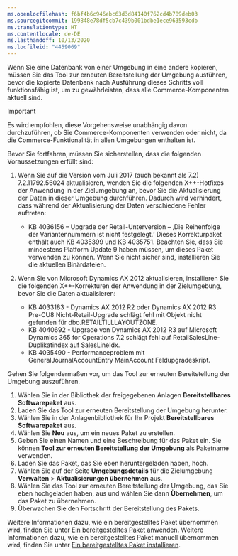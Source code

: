 ```yaml
---
ms.openlocfilehash: f6bf4b6c946ebc63d3d84140f762cd4b789deb03
ms.sourcegitcommit: 199848e78df5cb7c439b001bdbe1ece963593cdb
ms.translationtype: HT
ms.contentlocale: de-DE
ms.lasthandoff: 10/13/2020
ms.locfileid: "4459069"
---
```

Wenn Sie eine Datenbank von einer Umgebung in eine andere kopieren, müssen Sie das Tool zur erneuten Bereitstellung der Umgebung ausführen, bevor die kopierte Datenbank nach Ausführung dieses Schritts voll funktionsfähig ist, um zu gewährleisten, dass alle Commerce-Komponenten aktuell sind.

> [!IMPORTANT]
> Es wird empfohlen, diese Vorgehensweise unabhängig davon durchzuführen, ob Sie Commerce-Komponenten verwenden oder nicht, da die Commerce-Funktionalität in allen Umgebungen enthalten ist. 

Bevor Sie fortfahren, müssen Sie sicherstellen, dass die folgenden Voraussetzungen erfüllt sind:
1. Wenn Sie auf die Version vom Juli 2017 (auch bekannt als 7.2) 7.2.11792.56024 aktualisieren, wenden Sie die folgenden X++-Hotfixes der Anwendung in der Zielumgebung an, bevor Sie die Aktualisierung der Daten in dieser Umgebung durchführen. Dadurch wird verhindert, dass während der Aktualisierung der Daten verschiedene Fehler auftreten:

    - KB 4036156 – Upgrade der Retail-Unterversion – ‚Die Reihenfolge der Variantennummern ist nicht festgelegt.‘ Dieses Korrekturpaket enthält auch KB 4035399 und KB 4035751. Beachten Sie, dass Sie mindestens Platform Update 9 haben müssen, um dieses Paket verwenden zu können. Wenn Sie nicht sicher sind, installieren Sie die aktuellen Binärdateien.
    
2. Wenn Sie von Microsoft Dynamics AX 2012 aktualisieren, installieren Sie die folgenden X++-Korrekturen der Anwendung in der Zielumgebung, bevor Sie die Daten aktualisieren:
    - KB 4033183 - Dynamics AX 2012 R2 oder Dynamics AX 2012 R3 Pre-CU8 Nicht-Retail-Upgrade schlägt fehl mit Objekt nicht gefunden für dbo.RETAILTILLLAYOUTZONE.
    - KB 4040692 - Upgrade von Dynamics AX 2012 R3 auf Microsoft Dynamics 365 for Operations 7.2 schlägt fehl auf RetailSalesLine-Duplikatindex auf SalesLineIdx.
    - KB 4035490 - Performanceproblem mit GeneralJournalAccountEntry MainAccount Feldupgradeskript.


Gehen Sie folgendermaßen vor, um das Tool zur erneuten Bereitstellung der Umgebung auszuführen.

1. Wählen Sie in der Bibliothek der freigegebenen Anlagen **Bereitstellbares Softwarepaket** aus.
2. Laden Sie das Tool zur erneuten Bereitstellung der Umgebung herunter.
3. Wählen Sie in der Anlagenbibliothek für Ihr Projekt **Bereitstellbares Softwarepaket** aus.
4. Wählen Sie **Neu** aus, um ein neues Paket zu erstellen.
5. Geben Sie einen Namen und eine Beschreibung für das Paket ein. Sie können **Tool zur erneuten Bereitstellung der Umgebung** als Paketname verwenden.
6. Laden Sie das Paket, das Sie eben heruntergeladen haben, hoch.
7. Wählen Sie auf der Seite **Umgebungsdetails** für die Zielumgebung **Verwalten** > **Aktualisierungen übernehmen** aus.
8. Wählen Sie das Tool zur erneuten Bereitstellung der Umgebung, das Sie eben hochgeladen haben, aus und wählen Sie dann **Übernehmen**, um das Paket zu übernehmen.
9. Überwachen Sie den Fortschritt der Bereitstellung des Pakets. 

Weitere Informationen dazu, wie ein bereitgestelltes Paket übernommen wird, finden Sie unter [Ein bereitgestelltes Paket anwenden](../deployment/create-apply-deployable-package.md). Weitere Informationen dazu, wie ein bereitgestelltes Paket manuell übernommen wird, finden Sie unter [Ein bereitgestelltes Paket installieren](../deployment/install-deployable-package.md).
